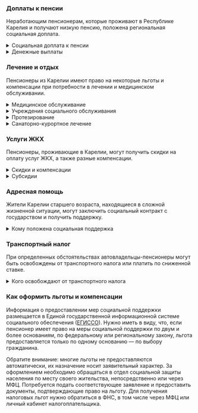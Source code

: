 ### Доплаты к пенсии
Неработающим пенсионерам, которые проживают в Республике Карелия и получают низкую пенсию, положена региональная социальная доплата.
<details>
<summary>Социальная доплата к пенсии</summary>

В Карелии региональный прожиточный минимум пенсионера превышает общефедеральный. Поэтому неработающим пенсионерам с низким размером пенсии производится региональная социальная доплата к пенсии до прожиточного минимума пенсионера — 12 783 рубля. Для её назначения в настоящее время необходимо обращаться в органы социальной защиты населения. С 2022 года доплата будет назначаться автоматически.
</details>
<details>
<summary>Денежные выплаты</summary>

Если пенсионер относится к льготной категории, ему полагается ежемесячная денежная выплата (ЕДВ), которая регулярно индексируется.

В [Карелии](https://docs.cntd.ru/document/919318406) ЕДВ ветеранов труда и ветеранов труда республики составляет 748 рублей. Труженикам тыла, а также пенсионерам, в годы ВОВ выполнявшим задачи в интересах армии и флота на территории Карело-Финской ССР в пределах тыловых границ действующего Северного и Карельского фронтов, полагается выплата в сумме 721 рубль. Жертвам политических репрессий ежемесячно выплачивается 802 рубля. Дети войны (родившиеся в период с 4 сентября 1923 года по 3 сентября 1945 года) получают единовременную выплату в сумме 1000 рублей.
</details>

### Лечение и отдых
Пенсионеры из Карелии имеют право на некоторые льготы и компенсации при потребности в лечении и медицинском обслуживании.
<details>
<summary>Медицинское обслуживание</summary>

Оказание медицинской помощи вне очереди полагается карельским детям войны.
</details>
<details>
<summary>Учреждения социального обслуживания</summary>

Внеочередной приём в дома-интернаты для престарелых и инвалидов, учреждения социального обслуживания предоставляется карельским детям войны.
</details>
<details>
<summary>Протезирование</summary>

[Карельским](https://docs.cntd.ru/document/919318406) ветеранам труда и ветеранам труда области, труженикам тыла, пенсионерам, работавшим на территории Карело-Финской ССР в годы ВОВ, и жертвам политических репрессий полагается бесплатное изготовление и ремонт зубных протезов при наличии медицинских показаний, в соответствии с утверждённым перечнем стоматологических услуг.
</details>
<details>
<summary>Санаторно-курортное лечение</summary>

Карельским детям войны полагается при необходимости определение показаний к протезированию и санаторно-курортному лечению в республиканском госпитале для ветеранов войны.
</details>

### Услуги ЖКХ
Пенсионеры, проживающие в Карелии, могут получить скидки на оплату услуг ЖКХ, а также разные компенсации. 
<details>
<summary>Скидки и компенсации</summary>

В Карелии ветеранам труда и ветеранам труда региона, жертвам политических репрессий, труженикам тыла выплачивают компенсацию в размере 50% расходов на оплату жилого помещения и коммунальных услуг.

Одинокие неработающие пенсионеры по достижении 70 лет освобождаются от взносов на капремонт на 50%, а с 80-летнего возраста — полностью. Льгота распространяется также на граждан указанного возраста, семья которых состоит из неработающих граждан пенсионного возраста (мужчины — старше 60 лет, женщины — 55 лет) и (или) инвалидов I и II групп. Компенсация рассчитывается исходя из установленных в регионе минимального взноса на капремонт за 1 кв. метр и размера стандарта нормативной площади жилого помещения.
</details>
<details>
<summary>Субсидии</summary>

В Карелии пенсионеры могут оформить субсидию на оплату услуг ЖКХ, если тратят на них свыше 22% совокупного дохода семьи.
</details>

### Адресная помощь
Жители Карелии старшего возраста, находящиеся в сложной жизненной ситуации, могут заключить социальный контракт с государством и получить поддержку.
<details>
<summary>Кому положена социальная поддержка</summary>

Пенсионерам, оказавшимся в трудной жизненной ситуации по не зависящим от них причинам или в связи со стихийным бедствием, экстремальной ситуацией, оказывается адресная помощь. Она предоставляется путём выплаты пособий либо в натуральной форме (обеспечение одеждой, обувью, лекарствами, организация лечения и ухода, проведение ремонта жилья или установка приборов учёта и пр.). С нуждающимися пенсионерами может быть заключён социальный контракт.
</details>

### Транспортный налог
При определенных обстоятельствах автовладельцы-пенсионеры могут быть освобождены от транспортного налога или платить по сниженной ставке. 
<details>
<summary>Кого освобождают от транспортного налога</summary>

В [Карелии](https://www.nalog.gov.ru/rn77/service/tax/d1105044/) пенсионеры, получающие страховые и социальные пенсии независимо от возраста, военные пенсионеры, достигшие возраста: мужчины — 60 лет, женщины — 55 лет, инвалиды, мужчины старше 55 лет, женщины — 50 лет, проработавшие в районах Крайнего Севера не менее 15 лет или в приравненных местностях не менее 20 лет, при общем страховом стаже не менее 25 и 20 лет соответственно, чернобыльцы уплачивают 50% налога на легковой автомобиль с мощностью двигателя до 100 л. с., мотоцикл (мотороллер). Ветераны ВОВ и боевых действий, инвалиды войны, бывшие несовершеннолетние узники фашизма полностью освобождены от налога на легковой автомобиль до 150 л. с., мотоцикл (мотороллер). Льгота предоставляется на одно транспортное средство с наибольшей мощностью.
</details>

### Как оформить льготы и компенсации 
Информация о предоставлении мер социальной поддержки размещается в Единой государственной информационной системе социального обеспечения ([ЕГИССО](http://egisso.ru/site/client/#/)). Нужно иметь в виду, что, если пенсионер имеет право на меры социальной поддержки по двум и более основаниям, по федеральному или региональному закону, льгота предоставляется только по одному основанию — по выбору гражданина.

Обратите внимание: многие льготы не предоставляются автоматически, их назначение носит заявительный характер. За оформлением необходимо обращаться в отдел социальной защиты населения по месту своего жительства, непосредственно или через МФЦ. Потребуется подать соответствующее заявление и предоставить документы, подтверждающие право на льготу. Для получения налоговых льгот нужно обратиться в ФНС, в том числе через МФЦ или личный кабинет налогоплательщика.
